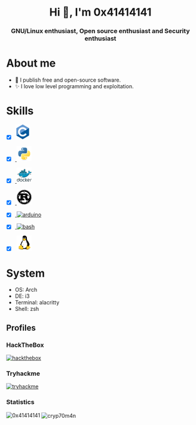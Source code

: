 <h1 align="center">Hi 👋, I'm 0x41414141</h1>
<h3 align="center">GNU/Linux enthusiast, Open source enthusiast and Security enthusiast</h3>

# About me 
- 🙈 I publish free and open-source software.
- ✨ I love low level programming and exploitation.

# Skills
- [x] <img src="https://raw.githubusercontent.com/devicons/devicon/master/icons/c/c-original.svg" alt="c" width="40" height="40"/> </a>

- [x] <a href="https://www.python.org" target="_blank"> <img src="https://raw.githubusercontent.com/devicons/devicon/master/icons/python/python-original.svg" alt="python" width="40" height="40"/> </a>

- [x] <a href="https://www.docker.com/" target="_blank"> <img src="https://raw.githubusercontent.com/devicons/devicon/master/icons/docker/docker-original-wordmark.svg" alt="docker" width="40" height="40"/> </a>

- [x] <a href ="https://www.rust-lang.org/" target="_blank"> <img src="https://raw.githubusercontent.com/devicons/devicon/master/icons/rust/rust-plain.svg" alt="rust" width="40" height="40"/> </a>

- [x] <a href="https://www.arduino.cc/" target="_blank"> <img src="https://cdn.worldvectorlogo.com/logos/arduino-1.svg" alt="arduino" width="40" height="40"/> </a> 

 - [x] <a href="https://www.gnu.org/software/bash/" target="_blank"> <img src="https://www.vectorlogo.zone/logos/gnu_bash/gnu_bash-icon.svg" alt="bash" width="40" height="40"/> </a>

 - [x] </a> <a href="https://www.linux.org/" target="_blank"> <img src="https://raw.githubusercontent.com/devicons/devicon/master/icons/linux/linux-original.svg" alt="linux" width="40" height="40"/> </a>


# System
* OS: Arch
* DE: i3
* Terminal: alacritty
* Shell: zsh

## Profiles

### HackTheBox
[ ![hackthebox](http://www.hackthebox.eu/badge/image/415826)](https://app.hackthebox.eu/profile/415826)

### Tryhackme
[ ![tryhackme](https://tryhackme.com/badge/253805)](https://tryhackme.com/p/AlphaZ3r0)


### Statistics
<p><img align="left" src="https://github-readme-stats.vercel.app/api/top-langs?username=0x41414141-code&show_icons=true&locale=en&layout=compact" alt="0x41414141" /></p>

<p>&nbsp;<img align="center" src="https://github-readme-stats.vercel.app/api?username=0x41414141-code&show_icons=true&locale=en" alt="cryp70m4n" /></p>
 

